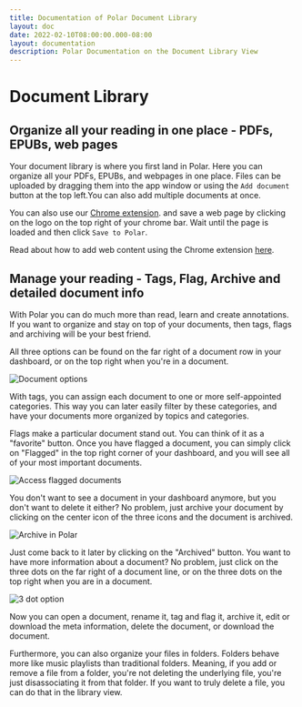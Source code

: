 ```yaml
---
title: Documentation of Polar Document Library
layout: doc
date: 2022-02-10T08:00:00.000-08:00
layout: documentation
description: Polar Documentation on the Document Library View 
---
```


# Document Library

## Organize all your reading in one place - PDFs, EPUBs, web pages
    
Your document library is where you first land in Polar. Here you can organize all your PDFs, EPUBs, and webpages in one place. Files can be uploaded by dragging them into the app window or using the ```Add document``` button at the top left.You can also add multiple documents at once. 

You can also use our <a href="https://chrome.google.com/webstore/detail/save-to-polar/jkfdkjomocoaljglgddnmhcbolldcafd" target="_blank">Chrome extension</a>.
 and save a web page by clicking on the logo on the top right of your chrome bar. Wait until the page is loaded and then click  ```Save to Polar```.

Read about how to add web content using the Chrome extension <a href="https://chrome.google.com/webstore/detail/save-to-polar/jkfdkjomocoaljglgddnmhcbolldcafd" target="_blank">here</a>.
  
## Manage your reading - Tags, Flag, Archive and detailed document info
    
With Polar you can do much more than read, learn and create annotations. If you want to organize and stay on top of your documents, then tags, flags and archiving will be your best friend. 

All three options can be found on the far right of a document row in your dashboard, or on the top right when you're in a document.

<img alt="Document options" src="https://i.imgur.com/A9CNaas.png">

With tags, you can assign each document to one or more self-appointed categories. This way you can later easily filter by these categories, and have your documents more organized by topics and categories. 

Flags make a particular document stand out. You can think of it as a "favorite" button. Once you have flagged a document, you can simply click on "Flagged" in the top right corner of your dashboard, and you will see all of your most important documents.

<img alt="Access flagged documents" src="https://i.imgur.com/MGmK9sy.png">

 You don't want to see a document in your dashboard anymore, but you don't want to delete it either? No problem, just archive your document by clicking on the center icon of the three icons and the document is archived.

<img alt="Archive in Polar" src="https://i.imgur.com/JmAgxkm.png">

Just come back to it later by clicking on the "Archived" button. You want to have more information about a document? No problem, just click on the three dots on the far right of a document line, or on the three dots on the top right when you are in a document.

<img alt="3 dot option" src="https://i.imgur.com/SD1SDcY.png">

Now you can open a document, rename it, tag and flag it, archive it, edit or download the meta information, delete the document, or download the document.

Furthermore, you can also organize your files in folders. Folders behave more like music playlists than traditional folders. Meaning, if you add or remove a file from a folder, you're not deleting the underlying file, you're just disassociating it from that folder. If you want to truly delete a file, you can do that in the library view.
